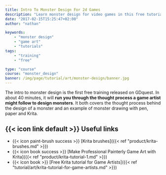 ```yaml
---
title: Intro To Monster Design For 2d Games
description: "Learn monster design for video games in this free tutorial series! Using Mario and Final Fantasy XIV as references, I'll show you how professionals paint game monsters."
date: "2017-02-15T15:25:47+02:00"
author: "nathan"

keywords: 
    - "monster design"
    - "game art"
    - "tutorials"
tags: 
    - "training"
    - "free"

type: "course"
course: "monster_design"
banner: /img/page/tutorial/art/monster-design/banner.jpg
---
```


The intro to monster design is the first free training released on GDquest. In about 40 minutes, it will **run you through the thought process a game artist might follow to design monsters**. It both covers the thought process behind the design of a monster and an example of monster drawing with pen, paper and Krita.

## {{< icon link default >}} Useful links

- {{< icon paint-brush success >}} [Krita brushes]({{< ref "product/krita-brushes.md" >}})
- {{< icon book success >}} [Make Professional Painterly Game Art with Krita]({{< ref "product/krita-tutorial-1.md" >}})
- {{< icon book >}} [Free Krita tutorial for Game Artists]({{< ref "tutorial/art/krita-tutorial-for-game-artists.md" >}})
